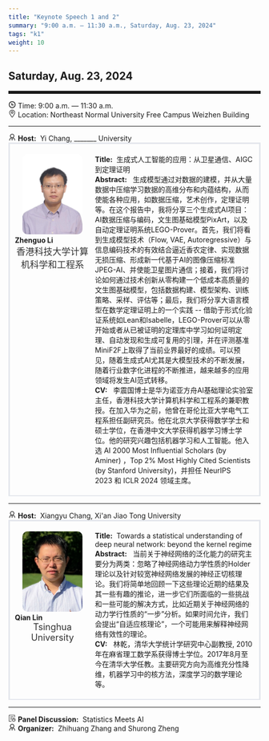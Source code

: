```yaml
---
title: "Keynote Speech 1 and 2"
summary: "9:00 a.m. — 11:30 a.m., Saturday, Aug. 23, 2024"
tags: "k1"
weight: 10
---
```


Saturday, Aug. 23, 2024
------


<hr style="border: 0; border-top: 5px solid;">

<!-- <div class="tip">
    <img class="icon" src="/static/images/mdy.jpg" />
    SessionKenote Speech: <span class="font-bold" style="font-size:120%">Optimal Transport in Machine Learning</span>
</div> -->

<div class="tip">
    <img class="icon" src="/icon/shizhong.png" />
    Time: 9:00 a.m. — 11:30 a.m.
</div>
<div class="tip">
    <img class="icon" src="/icon/didian.png" />
    Location: Northeast Normal University Free Campus Weizhen Building
</div>

________________________________________

<div class="tip">
    <img class="icon" src="/icon/lingdao.png" />
    <b>Host:</b>&nbsp;
    Yi Chang, _______ University
</div>

<div class="row">
    <div class="left">
        <img src="/images/lizg.jpg" class="avatar" />
        <div class="font-small font-bold">
            Zhenguo Li
        </div>
        <div class="institute">
            香港科技大学计算机科学和工程系
        </div>
    </div>
    <div class="right">
        <div class="font-small">
            <b>Title:</b>&nbsp;
            生成式人工智能的应用：从卫星通信、AIGC到定理证明
        </div>
        <div class="content font-small">
            <b>Abstract:</b> &nbsp;
            生成模型通过对数据的建模，并从大量数据中压缩学习数据的高维分布和内蕴结构，从而使能各种应用，如数据压缩，艺术创作，定理证明等。在这个报告中，我将分享三个生成式AI项目：AI数据压缩与编码，文生图基础模型PixArt，以及自动定理证明系统LEGO-Prover。首先，我们将看到生成模型技术（Flow, VAE, Autoregressive）与信息编码技术的有效结合逼近香农定律、实现数据无损压缩、形成新一代基于AI的图像压缩标准JPEG-AI、并使能卫星图片通信；接着，我们将讨论如何通过技术创新从零构建一个低成本高质量的文生图基础模型，包括数据构建、模型架构、训练策略、采样、评估等；最后，我们将分享大语言模型在数学定理证明上的一个实践 -- 借助于形式化验证系统如Lean和Isabelle，LEGO-Prover可以从零开始或者从已被证明的定理库中学习如何证明定理、自动发现和生成可复用的引理，并在评测基准MiniF2F上取得了当前业界最好的成绩。可以预见，随着生成式AI尤其是大模型技术的不断发展，随着行业数字化进程的不断推进，越来越多的应用领域将发生AI范式转移。
        </div>
        <div class="content font-small">
            <b>CV:</b> &nbsp;
            李震国博士是华为诺亚方舟AI基础理论实验室主任，香港科技大学计算机科学和工程系的兼职教授。在加入华为之前，他曾在哥伦比亚大学电气工程系担任副研究员。他在北京大学获得数学学士和硕士学位，在香港中文大学获得机器学习博士学位。他的研究兴趣包括机器学习和人工智能。他入选 AI 2000 Most Influential Scholars (by Aminer) ，Top 2% Most Highly Cited Scientists (by Stanford University)，并担任 NeurIPS 2023 和 ICLR 2024 领域主席。
        </div>
    </div>
</div>

________________________________________

<div class="tip">
    <img class="icon" src="/icon/lingdao.png" />
    <b>Host:</b>&nbsp;
    Xiangyu Chang, Xi'an Jiao Tong University
</div>

<div class="row">
    <div class="left">
        <img src="/images/linq.jpg" class="avatar" />
        <div class="font-small font-bold">
            Qian Lin
        </div>
        <div class="institute">
            Tsinghua University
        </div>
    </div>
    <div class="right">
        <div class="font-small">
            <b>Title:</b>&nbsp;
            Towards a statistical understanding of deep neural network: beyond the kernel regime
        </div>
        <div class="content font-small">
            <b>Abstract:</b> &nbsp;
            当前关于神经网络的泛化能力的研究主要分为两类：忽略了神经网络动力学性质的Holder理论以及针对较宽神经网络发展的神经正切核理论。我们将简单地回顾一下这些理论近期的结果及其一些有趣的推论，进一步它们所面临的一些挑战和一些可能的解决方式，比如近期关于神经网络的动力学行性质的“一步”分析。如果时间允许，我们会提出“自适应核理论”，一个可能用来解释神经网络有效性的理论。
        </div>
        <div class="content font-small">
            <b>CV:</b> &nbsp;
            林乾，清华大学统计学研究中心副教授, 2010年在麻省理工数学系获得博士学位。2017年8月至今在清华大学任教。主要研究方向为高维充分性降维，机器学习中的核方法，深度学习的数学理论等。
        </div>
    </div>
</div>

________________________________________

<div class="tip">
    <img class="icon" src="/icon/schedule.png" />
    <b>Panel Discussion:</b>&nbsp;
    Statistics Meets AI
</div>

<div class="tip">
    <img class="icon" src="/icon/lingdao.png" />
    <b>Organizer:</b>&nbsp;
    Zhihuang Zhang and Shurong Zheng
</div>


<style>

.tip{}

.icon {
    width: 15px;
}

.row {
    padding: 10px; 
    height: auto; 
    border-bottom-width: 2px; 
    border-style: solid; 
    border-color: #E4E7ED; 
    padding-bottom: 20px; 
    padding-top: 20px;
    display: flex; 
    text-align: justify;
}

.left {
    min-width: 150px !important;
    text-align: center;
}

.avatar {
    width: 120px;
    height: 160px;
    max-width: 100%;
    border-radius: 10px;
}

.right {
    margin-left: 10px; 
    max-width: 80%;
}


.font-small {
    /* font-size: 16px; */
    text-align: left;
}

.font-bold {
    font-weight: bold;
}

.institute {
    font-size: 18px;
    color: #333;
    margin-bottom: 10px;
}
</style>
